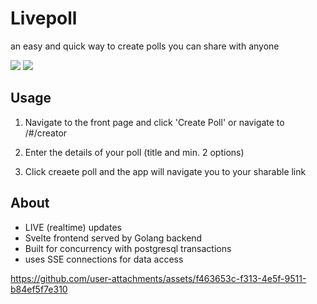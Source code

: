 # Livepoll
an easy and quick way to create polls you can share with anyone

![](https://img.shields.io/badge/version-0.1.0-blue) ![](https://img.shields.io/badge/self--hostable-008000)

## Usage
1. Navigate to the front page and click 'Create Poll' or navigate to /#/creator

2. Enter the details of your poll (title and min. 2 options)

3. Click creaete poll and the app will navigate you to your sharable link

## About
- LIVE (realtime) updates
- Svelte frontend served by Golang backend
- Built for concurrency with postgresql transactions
- uses SSE connections for data access

https://github.com/user-attachments/assets/f463653c-f313-4e5f-9511-b84ef5f7e310

